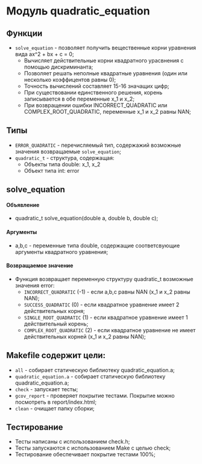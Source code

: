 # Модуль quadratic_equation

## Функции

- `solve_equation` - позволяет получить вещественные корни уравнения вида ax^2 + bx + c = 0;
    - Вычисляет действительные корни квадратного урасвнения с помощью дискриминанта;
    - Позволяет решать неполные квадратные уравнения (один или несколько коэффицентов равны 0);
    - Точность вычислений составляет 15-16 значащих цифр;
    - При существовании единственного решения, корень записывается в обе переменные x_1 и x_2;
    - При возвращении ошибки INCORRECT_QUADRATIC или COMPLEX_ROOT_QUADRATIC, переменные x_1 и x_2 равны NАN;

## Типы

- `ERROR_QUADRATIC` - перечисляемый тип, содержажий возможные значения возвращаемые `solve_equation`;
- `quadratic_t` - структура, содержащая:
    - Объекты типа double: x_1, x_2
    - Объект типа int: error

## solve_equation

#### Объявление

- quadratic_t solve_equation(double a, double b, double c);

#### Аргументы

- a,b,c - переменные типа double, содержащие соответсвующие аргументы квадратного уравнения;

#### Возвращаемое значение

- Функция возвращает переменную структуру quadratic_t возможные значения error:
    - `INCORRECT_QUADRATIC` (-1) -  если a,b,c равны NАN (x_1 и x_2 равны NАN);
    - `SUCCESS_QUADRATIC` (0) - если квадратное уравнение имеет 2 действительных корня;
    - `SINGLE_ROOT_QUADRATIC` (1) - если квадратное уравнение имеет 1 действительный корень;
    - `COMPLEX_ROOT_QUADRATIC` (2) - если квадратное уравнение не имеет действительных корней (x_1 и x_2 равны NАN);

## Makefile содержит цели:

- `all` - собирает статическую библиотеку quadratic_equation.a;
- `quadratic_equation.a` - собирает статическую библиотеку quadratic_equation.a;
- `check` - запускает тесты;
- `gcov_report` -  проверяет покрытие тестами. Покрытие можно посмотреть в report/index.html;
- `clean` - очищает папку сборки;

## Тестирование

- Тесты написаны с использованием check.h;
- Тесты запускаются с использованием Make с целью check;
- Тестирование обеспечивает покрытие тестами 100%;





